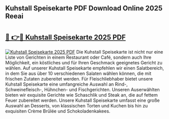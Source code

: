 ## Kuhstall Speisekarte PDF Download Online 2025 Reeai

# <h2><a href="http://gc5ken.nevu.top/?p=Kuhstall+Speisekarte">🔗 👉🔴 Kuhstall Speisekarte 2025 PDF</a></h2>

[![Kuhstall Speisekarte 2025 PDF](https://i.imgur.com/dBaPXMq.png)](http://gc5ken.nevu.top/?p=Kuhstall+Speisekarte)
Die Kuhstall Speisekarte ist nicht nur eine Liste von Gerichten in einem Restaurant oder Café, sondern auch Ihre Möglichkeit, ein köstliches und für Ihren Geschmack geeignetes Gericht zu wählen. Auf unserer Kuhstall Speisekarte empfehlen wir einen Salatbereich, in dem Sie aus über 10 verschiedenen Salaten wählen können, die mit frischen Zutaten zubereitet werden. Für Fleischliebhaber bietet unsere Kuhstall Speisekarte eine umfangreiche Auswahl an Rind-, Schweinefleisch-, Hühnchen- und Fischgerichten. Unseren Auserwählten bieten wir exquisite Gerichte wie Schaschlik und Steak an, die auf fettem Feuer zubereitet werden. Unsere Kuhstall Speisekarte umfasst eine große Auswahl an Desserts, von klassischen Torten und Kuchen bis hin zu exquisiten Crème Brûlée und Schokoladenkakees.
